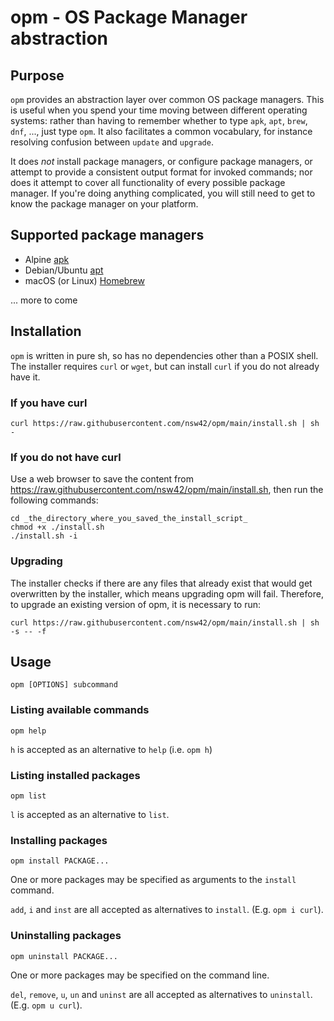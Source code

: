 # opm - OS Package Manager abstraction

## Purpose

`opm` provides an abstraction layer over common OS package managers. This is useful when you spend your time moving between different operating systems: rather than having to remember whether to type `apk`, `apt`, `brew`, `dnf`, ..., just type `opm`. It also facilitates a common vocabulary, for instance resolving confusion between `update` and `upgrade`.

It does _not_ install package managers, or configure package managers, or attempt to provide a consistent output format for invoked commands; nor does it attempt to cover all functionality of every possible package manager. If you're doing anything complicated, you will still need to get to know the package manager on your platform. 

## Supported package managers

* Alpine [apk](https://docs.alpinelinux.org/user-handbook/0.1a/Working/apk.html)
* Debian/Ubuntu [apt](https://en.wikipedia.org/wiki/APT_(software))
* macOS (or Linux) [Homebrew](https://brew.sh) 

... more to come

## Installation

`opm` is written in pure sh, so has no dependencies other than a POSIX shell. The installer requires `curl` or `wget`, but can install `curl` if you do not already have it.

### If you have curl

```
curl https://raw.githubusercontent.com/nsw42/opm/main/install.sh | sh -
```

### If you do not have curl

Use a web browser to save the content from <https://raw.githubusercontent.com/nsw42/opm/main/install.sh>, then run the following commands:

```
cd _the_directory_where_you_saved_the_install_script_
chmod +x ./install.sh
./install.sh -i
```

### Upgrading

The installer checks if there are any files that already exist that would get overwritten by the installer, which means upgrading opm will fail. Therefore, to upgrade an existing version of opm, it is necessary to run:

```
curl https://raw.githubusercontent.com/nsw42/opm/main/install.sh | sh -s -- -f
```

## Usage

```
opm [OPTIONS] subcommand
```

### Listing available commands

`opm help`

`h` is accepted as an alternative to `help` (i.e. `opm h`)

### Listing installed packages

`opm list`

`l` is accepted as an alternative to `list`.

### Installing packages

`opm install PACKAGE...`

One or more packages may be specified as arguments to the `install` command.

`add`, `i` and `inst` are all accepted as alternatives to `install`. (E.g. `opm i curl`).

### Uninstalling packages

`opm uninstall PACKAGE...`

One or more packages may be specified on the command line.

`del`, `remove`, `u`, `un` and `uninst` are all accepted as alternatives to `uninstall`. (E.g. `opm u curl`).
